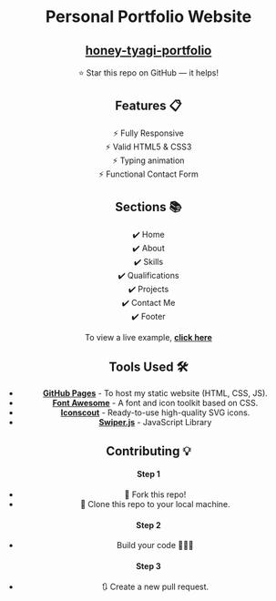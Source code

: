 <div align="center">

<h1>Personal Portfolio Website</h1>

<h2>
  <a href="https://honey-tyagi-portfolio.vercel.app/">honey-tyagi-portfolio</a>
</h2>

⭐ Star this repo on GitHub — it helps!

## Features 📋

⚡️ Fully Responsive\
⚡️ Valid HTML5 & CSS3\
⚡️ Typing animation\
⚡️ Functional Contact Form

## Sections 📚

✔️ Home\
✔️ About\
✔️ Skills \
✔️ Qualifications \
✔️ Projects\
✔️ Contact Me\
✔️ Footer

To view a live example, **[click here](https://thepranaygupta.github.io/)**

## Tools Used 🛠️

- [**GitHub Pages**](https://docs.github.com/en/pages) - To host my static website (HTML, CSS, JS).
- [**Font Awesome**](https://fontawesome.com/) - A font and icon toolkit based on CSS.
- [**Iconscout**](https://iconscout.com/unicons) - Ready-to-use high-quality SVG icons.
- [**Swiper.js**](https://swiperjs.com/) - JavaScript Library

## Contributing 💡

#### Step 1

- 🍴 Fork this repo!
- 👯 Clone this repo to your local machine.

#### Step 2

- Build your code 🔨🔨🔨

#### Step 3

- 🔃 Create a new pull request.
